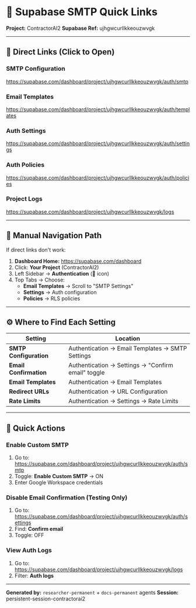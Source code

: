 # 🔗 Supabase SMTP Quick Links

**Project:** ContractorAI2
**Supabase Ref:** ujhgwcurllkkeouzwvgk

---

## 🚀 Direct Links (Click to Open)

### **SMTP Configuration**
https://supabase.com/dashboard/project/ujhgwcurllkkeouzwvgk/auth/smtp

### **Email Templates**
https://supabase.com/dashboard/project/ujhgwcurllkkeouzwvgk/auth/templates

### **Auth Settings**
https://supabase.com/dashboard/project/ujhgwcurllkkeouzwvgk/auth/settings

### **Auth Policies**
https://supabase.com/dashboard/project/ujhgwcurllkkeouzwvgk/auth/policies

### **Project Logs**
https://supabase.com/dashboard/project/ujhgwcurllkkeouzwvgk/logs

---

## 📍 Manual Navigation Path

If direct links don't work:

1. **Dashboard Home:** https://supabase.com/dashboard
2. Click: **Your Project** (ContractorAI2)
3. Left Sidebar → **Authentication** (🔐 icon)
4. Top Tabs → Choose:
   - **Email Templates** → Scroll to "SMTP Settings"
   - **Settings** → Auth configuration
   - **Policies** → RLS policies

---

## ⚙️ Where to Find Each Setting

| Setting | Location |
|---------|----------|
| **SMTP Configuration** | Authentication → Email Templates → SMTP Settings |
| **Email Confirmation** | Authentication → Settings → "Confirm email" toggle |
| **Email Templates** | Authentication → Email Templates |
| **Redirect URLs** | Authentication → URL Configuration |
| **Rate Limits** | Authentication → Settings → Rate Limits |

---

## 🎯 Quick Actions

### Enable Custom SMTP
1. Go to: https://supabase.com/dashboard/project/ujhgwcurllkkeouzwvgk/auth/smtp
2. Toggle: **Enable Custom SMTP** → ON
3. Enter Google Workspace credentials

### Disable Email Confirmation (Testing Only)
1. Go to: https://supabase.com/dashboard/project/ujhgwcurllkkeouzwvgk/auth/settings
2. Find: **Confirm email**
3. Toggle: OFF

### View Auth Logs
1. Go to: https://supabase.com/dashboard/project/ujhgwcurllkkeouzwvgk/logs
2. Filter: **Auth logs**

---

**Generated by:** `researcher-permanent` + `docs-permanent` agents
**Session:** persistent-session-contractorai2
